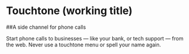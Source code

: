 # Touchtone (working title)
##A side channel for phone calls

Start phone calls to businesses — like your bank, or tech support — from the web. Never use a touchtone menu or spell your name again.
